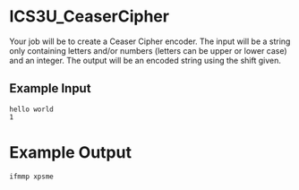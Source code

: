 # ICS3U_CeaserCipher

Your job will be to create a Ceaser Cipher encoder.
The input will be a string only containing letters and/or numbers (letters can be upper or lower case) and an integer.
The output will be an encoded string using the shift given.

## Example Input
```
hello world
1
```
# Example Output
```
ifmmp xpsme
```
